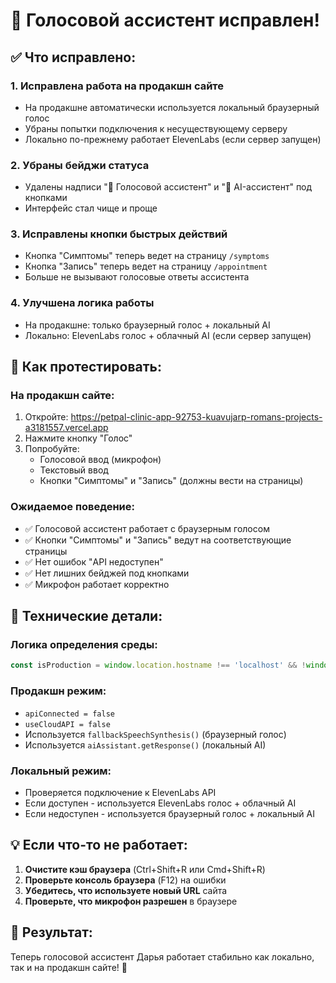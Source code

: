 # 🎤 Голосовой ассистент исправлен!

## ✅ Что исправлено:

### 1. **Исправлена работа на продакшн сайте**
- На продакшне автоматически используется локальный браузерный голос
- Убраны попытки подключения к несуществующему серверу
- Локально по-прежнему работает ElevenLabs (если сервер запущен)

### 2. **Убраны бейджи статуса**
- Удалены надписи "🎤 Голосовой ассистент" и "🧠 AI-ассистент" под кнопками
- Интерфейс стал чище и проще

### 3. **Исправлены кнопки быстрых действий**
- Кнопка "Симптомы" теперь ведет на страницу `/symptoms`
- Кнопка "Запись" теперь ведет на страницу `/appointment`
- Больше не вызывают голосовые ответы ассистента

### 4. **Улучшена логика работы**
- На продакшне: только браузерный голос + локальный AI
- Локально: ElevenLabs голос + облачный AI (если сервер запущен)

## 🚀 Как протестировать:

### На продакшн сайте:
1. Откройте: https://petpal-clinic-app-92753-kuavujarp-romans-projects-a3181557.vercel.app
2. Нажмите кнопку "Голос"
3. Попробуйте:
   - Голосовой ввод (микрофон)
   - Текстовый ввод
   - Кнопки "Симптомы" и "Запись" (должны вести на страницы)

### Ожидаемое поведение:
- ✅ Голосовой ассистент работает с браузерным голосом
- ✅ Кнопки "Симптомы" и "Запись" ведут на соответствующие страницы
- ✅ Нет ошибок "API недоступен"
- ✅ Нет лишних бейджей под кнопками
- ✅ Микрофон работает корректно

## 📝 Технические детали:

### Логика определения среды:
```javascript
const isProduction = window.location.hostname !== 'localhost' && !window.location.hostname.includes('192.168');
```

### Продакшн режим:
- `apiConnected = false`
- `useCloudAPI = false`
- Используется `fallbackSpeechSynthesis()` (браузерный голос)
- Используется `aiAssistant.getResponse()` (локальный AI)

### Локальный режим:
- Проверяется подключение к ElevenLabs API
- Если доступен - используется ElevenLabs голос + облачный AI
- Если недоступен - используется браузерный голос + локальный AI

## 💡 Если что-то не работает:

1. **Очистите кэш браузера** (Ctrl+Shift+R или Cmd+Shift+R)
2. **Проверьте консоль браузера** (F12) на ошибки
3. **Убедитесь, что используете новый URL** сайта
4. **Проверьте, что микрофон разрешен** в браузере

## 🎯 Результат:

Теперь голосовой ассистент Дарья работает стабильно как локально, так и на продакшн сайте! 🎉
